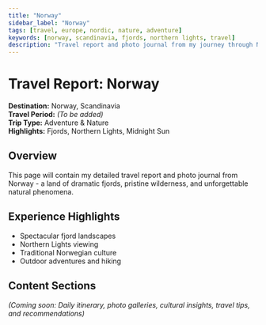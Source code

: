 ```yaml
---
title: "Norway"
sidebar_label: "Norway"
tags: [travel, europe, nordic, nature, adventure]
keywords: [norway, scandinavia, fjords, northern lights, travel]
description: "Travel report and photo journal from my journey through Norway."
---
```


# Travel Report: Norway

**Destination:** Norway, Scandinavia  
**Travel Period:** *(To be added)*  
**Trip Type:** Adventure & Nature  
**Highlights:** Fjords, Northern Lights, Midnight Sun  

## Overview

This page will contain my detailed travel report and photo journal from Norway - a land of dramatic fjords, pristine wilderness, and unforgettable natural phenomena.

## Experience Highlights
- Spectacular fjord landscapes
- Northern Lights viewing
- Traditional Norwegian culture
- Outdoor adventures and hiking

## Content Sections
*(Coming soon: Daily itinerary, photo galleries, cultural insights, travel tips, and recommendations)* 